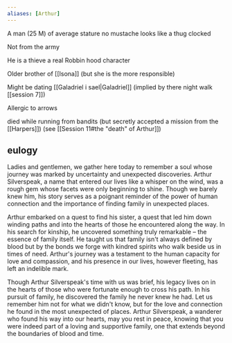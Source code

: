 ```yaml
---
aliases: [Arthur]
---
```


A man (25 M) of average stature
no mustache
looks like a thug
clocked

Not from the army

He is a thieve a real Robbin hood character

Older brother of [[Isona]] (but she is the more responsible)

Might be dating [[Galadriel i sael|Galadriel]] (implied by there night walk [[session 7]])

Allergic to arrows


died while running from bandits (but secretly accepted a mission from the [[Harpers]])
(see [[Session 11#the "death" of Arthur]])
## eulogy

Ladies and gentlemen, we gather here today to remember a soul whose journey was marked by uncertainty and unexpected discoveries. Arthur Silverspeak, a name that entered our lives like a whisper on the wind, was a rough gem whose facets were only beginning to shine. Though we barely knew him, his story serves as a poignant reminder of the power of human connection and the importance of finding family in unexpected places.

Arthur embarked on a quest to find his sister, a quest that led him down winding paths and into the hearts of those he encountered along the way. In his search for kinship, he uncovered something truly remarkable – the essence of family itself. He taught us that family isn't always defined by blood but by the bonds we forge with kindred spirits who walk beside us in times of need. Arthur's journey was a testament to the human capacity for love and compassion, and his presence in our lives, however fleeting, has left an indelible mark.

Though Arthur Silverspeak's time with us was brief, his legacy lives on in the hearts of those who were fortunate enough to cross his path. In his pursuit of family, he discovered the family he never knew he had. Let us remember him not for what we didn't know, but for the love and connection he found in the most unexpected of places. Arthur Silverspeak, a wanderer who found his way into our hearts, may you rest in peace, knowing that you were indeed part of a loving and supportive family, one that extends beyond the boundaries of blood and time.
